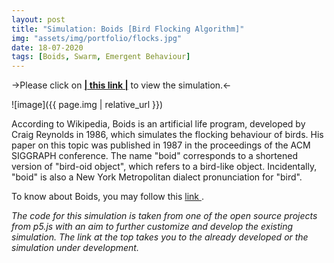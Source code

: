 ```yaml
---
layout: post
title: "Simulation: Boids [Bird Flocking Algorithm]"
img: "assets/img/portfolio/flocks.jpg"
date: 18-07-2020
tags: [Boids, Swarm, Emergent Behaviour]
---
```


->Please click on <a href="https://editor.p5js.org/ankiitgupta7/present/8mCpA5rjp" target="_blank"><b>| this link |</b></a> to view the simulation.<-

![image]({{ page.img | relative_url }})

According to Wikipedia, Boids is an artificial life program, developed by Craig Reynolds in 1986, which simulates the flocking behaviour of birds. His paper on this topic was published in 1987 in the proceedings of the ACM SIGGRAPH conference. The name "boid" corresponds to a shortened version of "bird-oid object", which refers to a bird-like object. Incidentally, "boid" is also a New York Metropolitan dialect pronunciation for "bird".

To know about Boids, you may follow this <a href= "https://en.wikipedia.org/wiki/Boids" target="_blank"> link </a>.

*The code for this simulation is taken from one of the open source projects from p5.js with an aim to further customize and develop the existing simulation. The link at the top takes you to the already developed or the simulation under development.*
